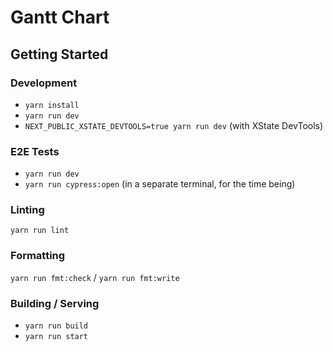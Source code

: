 # Gantt Chart

## Getting Started

### Development

- `yarn install`
- `yarn run dev`
- `NEXT_PUBLIC_XSTATE_DEVTOOLS=true yarn run dev` (with XState DevTools)

### E2E Tests

- `yarn run dev`
- `yarn run cypress:open` (in a separate terminal, for the time being)

### Linting

`yarn run lint`

### Formatting

`yarn run fmt:check` / `yarn run fmt:write`

### Building / Serving

- `yarn run build` 
- `yarn run start`
